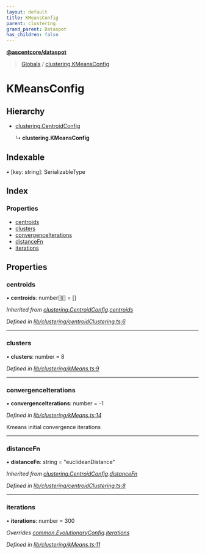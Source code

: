 ```yaml
---
layout: default
title: KMeansConfig
parent: clustering
grand_parent: Dataspot
has_children: false
---
```


**[@ascentcore/dataspot](../README.md)**

> [Globals](../globals.md) / [clustering.KMeansConfig](clustering_kmeansconfig)

# KMeansConfig

## Hierarchy

* [clustering.CentroidConfig](clustering_centroidconfig)

  ↳ **clustering.KMeansConfig**

## Indexable

▪ [key: string]: SerializableType

## Index

### Properties

* [centroids](clustering_kmeansconfig#centroids)
* [clusters](clustering_kmeansconfig#clusters)
* [convergenceIterations](clustering_kmeansconfig#convergenceiterations)
* [distanceFn](clustering_kmeansconfig#distancefn)
* [iterations](clustering_kmeansconfig#iterations)

## Properties

### centroids

•  **centroids**: number[][] = []

*Inherited from [clustering.CentroidConfig](clustering_centroidconfig).[centroids](clustering_centroidconfig#centroids)*

*Defined in [lib/clustering/centroidClustering.ts:6](https://github.com/ascentcore/dataspot/blob/5151dd9/lib/clustering/centroidClustering.ts#L6)*

___

### clusters

•  **clusters**: number = 8

*Defined in [lib/clustering/kMeans.ts:9](https://github.com/ascentcore/dataspot/blob/5151dd9/lib/clustering/kMeans.ts#L9)*

___

### convergenceIterations

•  **convergenceIterations**: number = -1

*Defined in [lib/clustering/kMeans.ts:14](https://github.com/ascentcore/dataspot/blob/5151dd9/lib/clustering/kMeans.ts#L14)*

Kmeans initial convergence iterations

___

### distanceFn

•  **distanceFn**: string = "euclideanDistance"

*Inherited from [clustering.CentroidConfig](clustering_centroidconfig).[distanceFn](clustering_centroidconfig#distancefn)*

*Defined in [lib/clustering/centroidClustering.ts:8](https://github.com/ascentcore/dataspot/blob/5151dd9/lib/clustering/centroidClustering.ts#L8)*

___

### iterations

•  **iterations**: number = 300

*Overrides [common.EvolutionaryConfig](common_evolutionaryconfig).[iterations](common_evolutionaryconfig#iterations)*

*Defined in [lib/clustering/kMeans.ts:11](https://github.com/ascentcore/dataspot/blob/5151dd9/lib/clustering/kMeans.ts#L11)*
